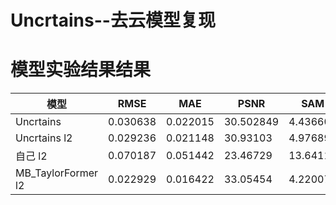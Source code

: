 # Uncrtains--去云模型复现

# 模型实验结果结果
模型 | RMSE | MAE | PSNR | SAM | SSIM 
--- | --- | --- | --- | --- | ---
Uncrtains | 0.030638 | 0.022015 | 30.502849 | 4.43660 | 0.92405
Uncrtains l2 | 0.029236 | 0.021148 | 30.93103 | 4.97689 | 0.91461
自己 l2 | 0.070187 | 0.051442 | 23.46729 | 13.64110 | 0.80046
MB_TaylorFormer l2 | 0.022929 | 0.016422 | 33.05454 | 4.22007 | 0.92842
